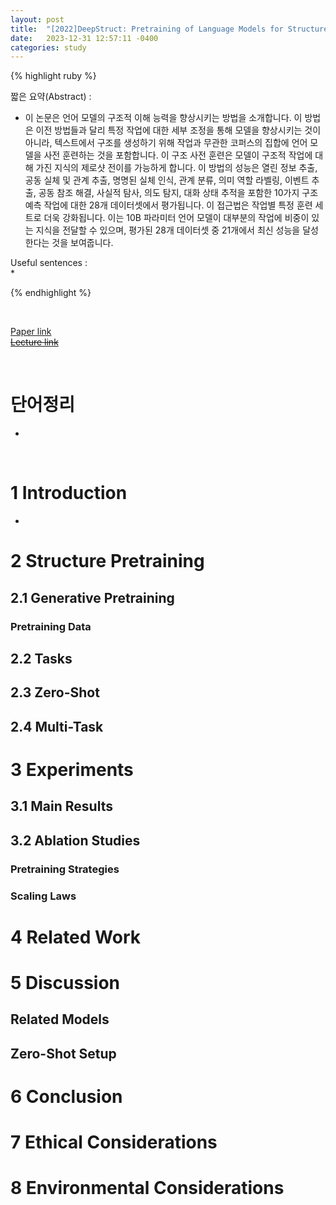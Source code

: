 ```yaml
---
layout: post
title:  "[2022]DeepStruct: Pretraining of Language Models for Structure Prediction"
date:   2023-12-31 12:57:11 -0400
categories: study
---
```


{% highlight ruby %}


짧은 요약(Abstract) :    
* 이 논문은 언어 모델의 구조적 이해 능력을 향상시키는 방법을 소개합니다. 이 방법은 이전 방법들과 달리 특정 작업에 대한 세부 조정을 통해 모델을 향상시키는 것이 아니라, 텍스트에서 구조를 생성하기 위해 작업과 무관한 코퍼스의 집합에 언어 모델을 사전 훈련하는 것을 포함합니다. 이 구조 사전 훈련은 모델이 구조적 작업에 대해 가진 지식의 제로샷 전이를 가능하게 합니다. 이 방법의 성능은 열린 정보 추출, 공동 실체 및 관계 추출, 명명된 실체 인식, 관계 분류, 의미 역할 라벨링, 이벤트 추출, 공동 참조 해결, 사실적 탐사, 의도 탐지, 대화 상태 추적을 포함한 10가지 구조 예측 작업에 대한 28개 데이터셋에서 평가됩니다. 이 접근법은 작업별 특정 훈련 세트로 더욱 강화됩니다. 이는 10B 파라미터 언어 모델이 대부분의 작업에 비중이 있는 지식을 전달할 수 있으며, 평가된 28개 데이터셋 중 21개에서 최신 성능을 달성한다는 것을 보여줍니다.  

Useful sentences :  
*   

{% endhighlight %}  

<br/>

[Paper link](https://drive.google.com/drive/folders/1hdW96_pkwdPshi-MrpA-oZkN6fjDwQ_U?usp=sharing)  
[~~Lecture link~~]()  

<br/>

# 단어정리  
* 



<br/>

# 1 Introduction  
*  

# 2 Structure Pretraining  
## 2.1 Generative Pretraining  
### Pretraining Data  
## 2.2 Tasks  
## 2.3 Zero-Shot  
## 2.4 Multi-Task  
# 3 Experiments  
## 3.1 Main Results  
## 3.2 Ablation Studies  
### Pretraining Strategies  
### Scaling Laws  
# 4 Related Work  
# 5 Discussion  
## Related Models  
## Zero-Shot Setup  
# 6 Conclusion  
# 7 Ethical Considerations  
# 8 Environmental Considerations  